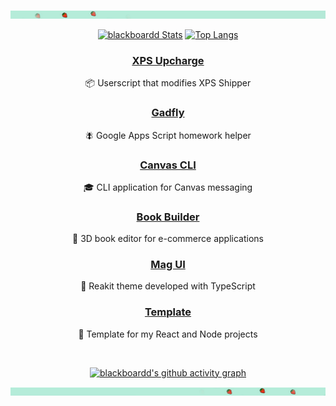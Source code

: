 [![strawberry banner](/assets/images/header/banner_upper.jpg)](https://github.com/sponsors/blackboardd)

<div align="center">

[<img src="https://github-readme-stats.vercel.app/api?username=blackboardd&show_icons=true&hide_title=true&theme=minimal&include_all_commits=true&count_private=true&line_height=32&hide=contribs,stars&hide_rank=true&icon_color=f03a17&border_radius=10" alt="blackboardd Stats" />](https://github.com/sponsors/blackboardd) [![Top Langs](https://github-readme-stats.vercel.app/api/top-langs/?username=blackboardd&layout=compact&langs_count=3&border_radius=10&card_width=220&custom_title=Languages)](https://github.com/anuraghazra/github-readme-stats)

### [XPS Upcharge](https://github.com/blackboardd/xps-upcharge)
📦 Userscript that modifies XPS Shipper
### [Gadfly](https://github.com/blackboardd/gadfly)
🪰 Google Apps Script homework helper
### [Canvas CLI](https://github.com/blackboardd/canvas-cli)
🎓 CLI application for Canvas messaging
### [Book Builder](https://github.com/blackboardd/book-builder)
📕 3D book editor for e-commerce applications
### [Mag UI](https://github.com/blackboardd/magui)
💄 Reakit theme developed with TypeScript
### [Template](https://github.com/blackboardd/yarn-project-template)
🥾 Template for my React and Node projects

<br />

[![blackboardd's github activity graph](https://activity-graph.herokuapp.com/graph?username=blackboardd&hide_title=true&hide_border=true&theme=minimal&line=f03a17&point=107c10&color=57606a)](https://github.com/sponsors/blackboardd)

</div>

[![strawberry banner](/assets/images/header/banner_lower.jpg)](https://github.com/sponsors/blackboardd)
